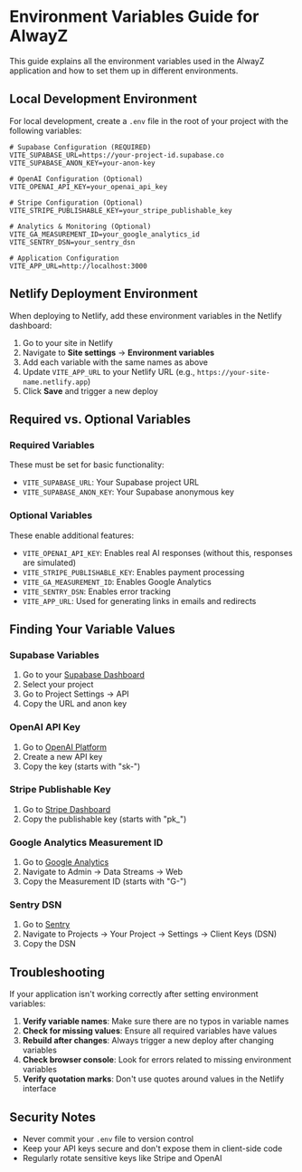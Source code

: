 # Environment Variables Guide for AlwayZ

This guide explains all the environment variables used in the AlwayZ application and how to set them up in different environments.

## Local Development Environment

For local development, create a `.env` file in the root of your project with the following variables:

```
# Supabase Configuration (REQUIRED)
VITE_SUPABASE_URL=https://your-project-id.supabase.co
VITE_SUPABASE_ANON_KEY=your-anon-key

# OpenAI Configuration (Optional)
VITE_OPENAI_API_KEY=your_openai_api_key

# Stripe Configuration (Optional)
VITE_STRIPE_PUBLISHABLE_KEY=your_stripe_publishable_key

# Analytics & Monitoring (Optional)
VITE_GA_MEASUREMENT_ID=your_google_analytics_id
VITE_SENTRY_DSN=your_sentry_dsn

# Application Configuration
VITE_APP_URL=http://localhost:3000
```

## Netlify Deployment Environment

When deploying to Netlify, add these environment variables in the Netlify dashboard:

1. Go to your site in Netlify
2. Navigate to **Site settings** → **Environment variables**
3. Add each variable with the same names as above
4. Update `VITE_APP_URL` to your Netlify URL (e.g., `https://your-site-name.netlify.app`)
5. Click **Save** and trigger a new deploy

## Required vs. Optional Variables

### Required Variables
These must be set for basic functionality:
- `VITE_SUPABASE_URL`: Your Supabase project URL
- `VITE_SUPABASE_ANON_KEY`: Your Supabase anonymous key

### Optional Variables
These enable additional features:
- `VITE_OPENAI_API_KEY`: Enables real AI responses (without this, responses are simulated)
- `VITE_STRIPE_PUBLISHABLE_KEY`: Enables payment processing
- `VITE_GA_MEASUREMENT_ID`: Enables Google Analytics
- `VITE_SENTRY_DSN`: Enables error tracking
- `VITE_APP_URL`: Used for generating links in emails and redirects

## Finding Your Variable Values

### Supabase Variables
1. Go to your [Supabase Dashboard](https://supabase.com/dashboard)
2. Select your project
3. Go to Project Settings → API
4. Copy the URL and anon key

### OpenAI API Key
1. Go to [OpenAI Platform](https://platform.openai.com/api-keys)
2. Create a new API key
3. Copy the key (starts with "sk-")

### Stripe Publishable Key
1. Go to [Stripe Dashboard](https://dashboard.stripe.com/apikeys)
2. Copy the publishable key (starts with "pk_")

### Google Analytics Measurement ID
1. Go to [Google Analytics](https://analytics.google.com)
2. Navigate to Admin → Data Streams → Web
3. Copy the Measurement ID (starts with "G-")

### Sentry DSN
1. Go to [Sentry](https://sentry.io)
2. Navigate to Projects → Your Project → Settings → Client Keys (DSN)
3. Copy the DSN

## Troubleshooting

If your application isn't working correctly after setting environment variables:

1. **Verify variable names**: Make sure there are no typos in variable names
2. **Check for missing values**: Ensure all required variables have values
3. **Rebuild after changes**: Always trigger a new deploy after changing variables
4. **Check browser console**: Look for errors related to missing environment variables
5. **Verify quotation marks**: Don't use quotes around values in the Netlify interface

## Security Notes

- Never commit your `.env` file to version control
- Keep your API keys secure and don't expose them in client-side code
- Regularly rotate sensitive keys like Stripe and OpenAI